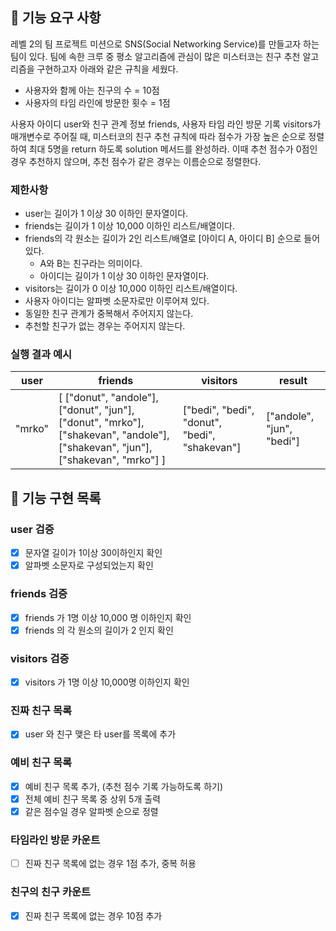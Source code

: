## 🚀 기능 요구 사항

레벨 2의 팀 프로젝트 미션으로 SNS(Social Networking Service)를 만들고자 하는 팀이 있다. 팀에 속한 크루 중 평소 알고리즘에 관심이 많은 미스터코는 친구 추천 알고리즘을 구현하고자 아래와 같은 규칙을 세웠다.

- 사용자와 함께 아는 친구의 수 = 10점 
- 사용자의 타임 라인에 방문한 횟수 = 1점

사용자 아이디 user와 친구 관계 정보 friends, 사용자 타임 라인 방문 기록 visitors가 매개변수로 주어질 때, 미스터코의 친구 추천 규칙에 따라 점수가 가장 높은 순으로 정렬하여 최대 5명을 return 하도록 solution 메서드를 완성하라. 이때 추천 점수가 0점인 경우 추천하지 않으며, 추천 점수가 같은 경우는 이름순으로 정렬한다.

### 제한사항

- user는 길이가 1 이상 30 이하인 문자열이다.
- friends는 길이가 1 이상 10,000 이하인 리스트/배열이다.
- friends의 각 원소는 길이가 2인 리스트/배열로 [아이디 A, 아이디 B] 순으로 들어있다.
  - A와 B는 친구라는 의미이다.
  - 아이디는 길이가 1 이상 30 이하인 문자열이다.
- visitors는 길이가 0 이상 10,000 이하인 리스트/배열이다.
- 사용자 아이디는 알파벳 소문자로만 이루어져 있다.
- 동일한 친구 관계가 중복해서 주어지지 않는다.
- 추천할 친구가 없는 경우는 주어지지 않는다.

### 실행 결과 예시

| user | friends | visitors | result |
| --- | --- | --- | --- |
| "mrko" | [ ["donut", "andole"], ["donut", "jun"], ["donut", "mrko"], ["shakevan", "andole"], ["shakevan", "jun"], ["shakevan", "mrko"] ] | ["bedi", "bedi", "donut", "bedi", "shakevan"] | ["andole", "jun", "bedi"] |

## 🚧 기능 구현 목록
### user 검증
- [x] 문자열 길이가 1이상 30이하인지 확인
- [x] 알파벳 소문자로 구성되었는지 확인

### friends 검증
- [x] friends 가 1명 이상 10,000 명 이하인지 확인
- [x] friends 의 각 원소의 길이가 2 인지 확인

### visitors 검증
- [x] visitors 가 1명 이상 10,000명 이하인지 확인

### 진짜 친구 목록
- [x] user 와 친구 맺은 타 user를 목록에 추가

### 예비 친구 목록
- [x] 예비 친구 목록 추가, (추천 점수 기록 가능하도록 하기)
- [x] 전체 예비 친구 목록 중 상위 5개 출력
- [x] 같은 점수일 경우 알파벳 순으로 정렬 

### 타임라인 방문 카운트
- [ ] 진짜 친구 목록에 없는 경우 1점 추가, 중복 허용

### 친구의 친구 카운트
- [x] 진짜 친구 목록에 없는 경우 10점 추가